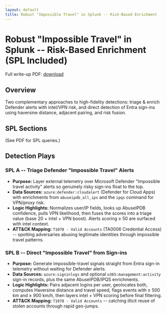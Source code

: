 ```yaml
---
layout: default
title: Robust "Impossible Travel" in Splunk -- Risk-Based Enrichment
---
```


# Robust "Impossible Travel" in Splunk -- Risk-Based Enrichment (SPL Included)

Full write-up PDF: [download](pdf/Robust%20%E2%80%9CImpossible%20Travel%E2%80%9D%20in%20Splunk.pdf)

## Overview
Two complementary approaches to high-fidelity detections: triage & enrich Defender alerts with intel/VPN risk, and direct detection of Entra sign-ins using haversine distance, adjacent pairing, and risk fusion.

## SPL Sections
(See PDF for SPL queries.)

## Detection Plays

### SPL A -- Triage Defender "Impossible Travel" Alerts
- **Purpose:** Layer external telemetry over Microsoft Defender "Impossible travel activity" alerts so genuinely risky sign-ins float to the top.
- **Data Sources:** `azure:defender:cloudalert` (Defender for Cloud Apps) with enrichments from `abuseipdb_all_ips` and the `ipqs` command for VPN/proxy risk.
- **Logic Highlights:** Normalizes user/IP fields, looks up AbuseIPDB confidence, pulls VPN likelihood, then fuses the scores into a triage value (base 20 + intel + VPN boost). Alerts scoring ≥ 50 are surfaced with intel context.
- **ATT&CK Mapping:** `T1078 - Valid Accounts` (TA0006 Credential Access) -- spotting adversaries abusing legitimate identities through impossible travel patterns.

### SPL B -- Direct "Impossible Travel" from Sign-ins
- **Purpose:** Generate impossible-travel signals straight from Entra sign-in telemetry without waiting for Defender alerts.
- **Data Sources:** `azure:signinlogs` and optional `o365:management:activity` sign-in records, plus the same AbuseIPDB/IPQS enrichments.
- **Logic Highlights:** Pairs adjacent logins per user, geolocates both, computes Haversine distance and travel speed, flags events with ≥ 500 km and ≥ 900 km/h, then layers intel + VPN scoring before final filtering.
- **ATT&CK Mapping:** `T1078 - Valid Accounts` -- catching illicit reuse of stolen accounts through rapid geo-jumps.

